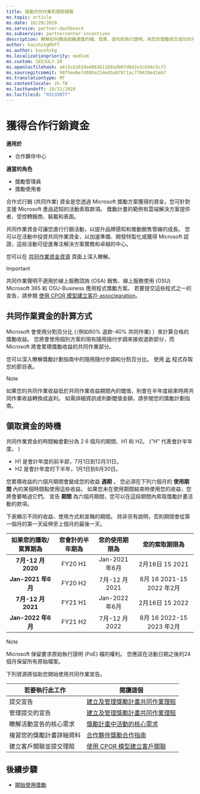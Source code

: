 ```yaml
---
title: 獎勵共同作業和理賠總覽
ms.topic: article
ms.date: 10/29/2020
ms.service: partner-dashboard
ms.subservice: partnercenter-incentives
description: 瞭解如何藉由組織適當的檔、發票、語句和執行證明，為您的獎勵提交成功的共同作業索賠。
author: kaushikgMSFT
ms.author: kaushikg
ms.localizationpriority: medium
ms.custom: SEOJULY.20
ms.openlocfilehash: a415c62619a486361168adb07d0d2e2cb94c5cf1
ms.sourcegitcommit: 98f5eebe7d08ba214ed5a078f1ac770439e41eb7
ms.translationtype: MT
ms.contentlocale: zh-TW
ms.lasthandoff: 10/31/2020
ms.locfileid: "93133077"
---
```

# <a name="earn-cooperative-marketing-funds"></a>獲得合作行銷資金

**適用於**

- 合作夥伴中心

**適當的角色**

- 獎勵管理員
- 獎勵使用者

合作式行銷 (共同作業) 資金是您透過 Microsoft 獎勵方案獲得的資金，您可針對支援 Microsoft 產品認知的活動索取款項。 獎勵計畫的範例有雲端解決方案提供者、受控轉銷商、裝載和表面。

共同作業資金可讓您進行行銷活動，以提升品牌感知和推動銷售管線的成長。 您可以在活動中投資共同作業資金，以加速準備、開發特製化或獲得 Microsoft 認證，這些活動可促進專注解決方案實務和卓越的中心。

您可以在 [共同作業資金資源](https://partner.microsoft.com/asset/collection/co-op-funds-resources#/) 頁面上深入瞭解。

>[!Important]
>共同作業聲明不適用於線上服務諮詢 (OSA) 銷售、線上服務使用 (OSU) Microsoft 365 和 OSU-Business 應用程式獎勵方案。 若要提交這些程式之一的宣告，請參閱 [使用 CPOR 模型建立客戶 associearation](submit-osa-claim.md)。

## <a name="how-co-op-funds-are-calculated"></a>共同作業資金的計算方式

Microsoft 會使用分割百分比 (（例如60% 退款-40% 共同作業) ）來計算合格的獎勵收益。 您將會使用個別方案的現有隨用隨付步調來接收退款部分，而 Microsoft 將會累積獎勵收益的共同作業部分。

您可以深入瞭解獎勵計劃指南中的隨用隨付步調和分割百分比。 使用 [此](incentives-determined-your-program-eligibility.md) 程式存取您的節目表。

>[!NOTE]
>如果您的共同作業收益低於共同作業收益期間內的閾值，則會在半年度結束時將共同作業收益轉換成返利。 如需詳細資訊或判斷閾值金額，請參閱您的獎勵計劃指南。

## <a name="when-to-claim-your-funds"></a>領取資金的時機

共同作業資金的時間軸會劃分為 2 6 個月的期間、H1 和 H2。  ("H" 代表會計半年度。 ) 

- H1 是會計年度的前半部，7月1日到12月31日。
- H2 是會計年度的下半年，1月1日到6月30日。

您累積收益的六個月期間會變成您的收益 **週期** 。 您必須在下列六個月的 **使用期間** 內的某個時間點使用這些收益。 如果您未在使用期間結束時使用您的收益，您將會要略過它們。 宣告 **期間** 為六個月期間，您可以在這段期間內索取獎勵計畫活動的款項。

下表顯示不同的收益、使用方式和宣稱的期間。 除非另有說明，否則期間會從第一個月的第一天延伸至上個月的最後一天。

|  如果您的賺取/累算期為  |您會計的半年期為  |  您的使用期限為  |  您的索取期限為  |
| :-----------: | :-----------: | :-----------: | :-----------: |
|**7月-12 月2020**| FY20 H1  |  Jan-2021 年6月  |  2月16日 15 2021  |
|**Jan-2021 年6月** |  FY20 H2  |  7月-12 月2021  |  8月 16 2021-15 2022 年2月  |
|**7月-12 月2021**|  FY21 H1  |  Jan-2022 年6月  |  2月16日 15 2022  |
|**Jan-2022 年6月** |  FY21 H2  |  7月-12 月2022  |  8月 16 2022-15 2023 年2月  |

>[!NOTE]
>Microsoft 保留要求原始執行證明 (PoE) 檔的權利。 您應該在活動日期之後的24個月保留所有原始檔案。

下列資源將協助您開始使用共同作業宣告。

| 若要執行此工作 | 閱讀這個 |
| ------ | ----------- |
| 提交宣告 |  [建立及管理獎勵計畫共同作業理賠](create-incentives-claims.md)  |
| 管理提交的宣告 | [建立及管理獎勵計畫共同作業理賠](create-incentives-claims.md)    |
| 瞭解活動宣告的核心需求 | [獎勵計畫中活動的核心需求](core-requirements.md)   |
| 複習您的獎勵計畫詳細資料 | [合作夥伴獎勵合作指南](https://assetsprod.microsoft.com/co-op-guidebook.pdf)  |
| 建立客戶關聯並提交理賠 | [使用 CPOR 模型建立客戶關聯](submit-osa-claim.md)   |

## <a name="next-steps"></a>後續步驟

- [開始使用獎勵](incentives-get-started-intro.md)
